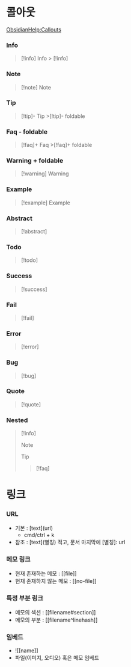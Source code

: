 # 콜아웃
[ObsidianHelp:Callouts](https://help.obsidian.md/Editing+and+formatting/Callouts#Customize+callouts%3E)
### Info
>[!info] Info
>\> \[\!info]
### Note
>[!note] Note
### Tip
>[!tip]- Tip
>\>\[\!tip]-
>foldable
### Faq - foldable
>[!faq]+ Faq
>\>\[\!faq]+
>foldable
### Warning + foldable
>[!warning] Warning
### Example
>[!example] Example
### Abstract
>[!abstract]
### Todo
>[!todo]
### Success
>[!success]
### Fail
>[!fail]
### Error
>[!error]
### Bug
>[!bug]
### Quote
>[!quote]
### Nested
>[!info]
>>[!note]
>>>[!tip]
>>>>[!faq]
# 링크
### URL
- 기본 : \[text](url)
	- cmd/ctrl + k
- 참조 : \[text](별칭) 적고, 문서 마지막에 \[별칭]: url
### 메모 링크
- 현재 존재하는 메모 : \[\[file]]
- 현재 존재하지 않는 메모 : \[\[no-file]]
### 특정 부분 링크
- 메모의 섹션 : \[\[filename#section]]
- 메모의 부분 : \[\[filename^linehash]]
### 임베드
- \!\[\[name]]
- 파일(이미지, 오디오) 혹은 메모 임베드